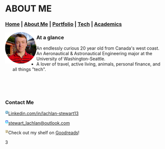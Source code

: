 # ABOUT ME

### [Home](https://lachlanstewart.github.io/homepage/ "Homepage")       |    [About Me](https://lachlanstewart.github.io/About-Me/ "Who am I?")       |    [Portfolio](https://lachlanstewart.github.io/Portfolio/ "Like a resume, but cooler!")       |    [Tech](https://lachlanstewart.github.io/Tech/ "A summary of my technical skills")     |    [Academics](https://lachlanstewart.github.io/Academics/ "All my classes and favourite coursework in one place")

<img alt="Profile Pic" align="left" width="20%" height="20%" src="images/profilepic2019-circle.png">


### At a glance
- An endlessly curious 20 year old from Canada's west coast.
- An Aeronautical & Astronautical Engineering major at the University of Washington-Seattle.
- A lover of travel, active living, animals, personal finance, and all things "tech".    
  
 &nbsp;  
 &nbsp;  
 &nbsp;  
 
### Contact Me
<img style="object-fit:contain;" alt="Linkedin Logo" align="left" width="2%" height="2%" src="images/linkedin_logo.png">[Linkedin.com/in/lachlan-stewart13](www.linkedin.com/in/lachlan-stewart13)

<img style="object-fit:contain;" alt="Email Logo" align="left" width="2%" height="2%" src="images/email_logo.png">[stewart_lachlan@outlook.com](stewart_lachlan@outlook.com)

<img style="object-fit:contain;" alt="Goodreads Logo" align="left" width="2%" height="2%" src="images/goodreads_logo.png">Check out my shelf on [Goodreads](https://www.goodreads.com/user/show/148105500-lachlan-stewart)!

3

